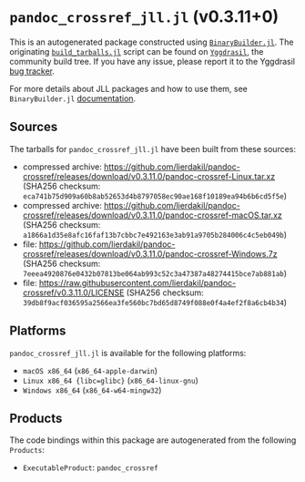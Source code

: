 # `pandoc_crossref_jll.jl` (v0.3.11+0)

This is an autogenerated package constructed using [`BinaryBuilder.jl`](https://github.com/JuliaPackaging/BinaryBuilder.jl). The originating [`build_tarballs.jl`](https://github.com/JuliaPackaging/Yggdrasil/blob/62334d48d6dfaebd3f3e1009e33f4c090f23b6e6/P/pandoc_crossref/build_tarballs.jl) script can be found on [`Yggdrasil`](https://github.com/JuliaPackaging/Yggdrasil/), the community build tree.  If you have any issue, please report it to the Yggdrasil [bug tracker](https://github.com/JuliaPackaging/Yggdrasil/issues).

For more details about JLL packages and how to use them, see `BinaryBuilder.jl` [documentation](https://juliapackaging.github.io/BinaryBuilder.jl/dev/jll/).

## Sources

The tarballs for `pandoc_crossref_jll.jl` have been built from these sources:

* compressed archive: https://github.com/lierdakil/pandoc-crossref/releases/download/v0.3.11.0/pandoc-crossref-Linux.tar.xz (SHA256 checksum: `eca741b75d909a60b8ab52653d4b8797058ec90ae168f10189ea94b6b6cd5f5e`)
* compressed archive: https://github.com/lierdakil/pandoc-crossref/releases/download/v0.3.11.0/pandoc-crossref-macOS.tar.xz (SHA256 checksum: `a1866a1d35e8afc16faf13b7cbbc7e492163e3ab91a9705b284006c4c5eb049b`)
* file: https://github.com/lierdakil/pandoc-crossref/releases/download/v0.3.11.0/pandoc-crossref-Windows.7z (SHA256 checksum: `7eeea4920876e0432b07813be064ab993c52c3a47387a48274415bce7ab881ab`)
* file: https://raw.githubusercontent.com/lierdakil/pandoc-crossref/v0.3.11.0/LICENSE (SHA256 checksum: `39db8f9acf036595a2566ea3fe560bc7bd65d8749f088e0f4a4ef2f8a6cb4b34`)

## Platforms

`pandoc_crossref_jll.jl` is available for the following platforms:

* `macOS x86_64` (`x86_64-apple-darwin`)
* `Linux x86_64 {libc=glibc}` (`x86_64-linux-gnu`)
* `Windows x86_64` (`x86_64-w64-mingw32`)

## Products

The code bindings within this package are autogenerated from the following `Products`:

* `ExecutableProduct`: `pandoc_crossref`
